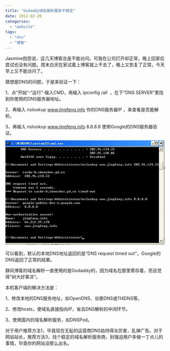 ```yaml
---
title: "Godaddy域名解析服务不稳定"
date: 2012-02-20
categories: 
  - "website"
tags: 
  - "dns"
  - "博客"
---
```


Jasmine抱怨说，这几天博客总是不能访问。可我在公司打开却正常，晚上回家后尝试也没有问题。周末白天在家试着上博客就上不去了，晚上又恢复了正常。今天早上又不能访问了。

猜想是DNS的问题，于是来验证一下：

1、点“开始”-“运行”-输入CMD，再输入 ipconfig /all  ，在下“DNS SERVER”里找到你使用的DNS服务器地址。

2、再输入 nslookup www.jingfeng.info 你的DNS服务器IP ，来查看是否能解析。

3、再输入 nslookup www.jingfeng.info 8.8.8.8 使用Google的DNS服务器验证。

![dns](images/6906471929_c7b64bce4c_z.jpg)

可以看到，默认的本地DNS地址返回的是“DNS request timed out”，Google的DNS返回了正常的结果。

静风博客的域名解析一直使用的是Godaddy的，因为域名在那里寄存着，而且觉得“树大好乘凉”。

本机客户端的解决方法是：

1、修改本地的DNS服务地址，如OpenDNS、谷歌DNS或114DNS等。

2、修改hosts，使域名直接指向IP，省去DNS解析的中间环节。

3、使用国内的域名解析服务，如DNSPod。

对于用户推荐方法1，毕竟现在无耻的运营商DNS劫持得太厉害，乱弹广告。对于网站站长，推荐方法3，找个稳定的域名解析服务商，别强迫用户多做一丁点儿的事情，毕竟你的网站没那么出名。
